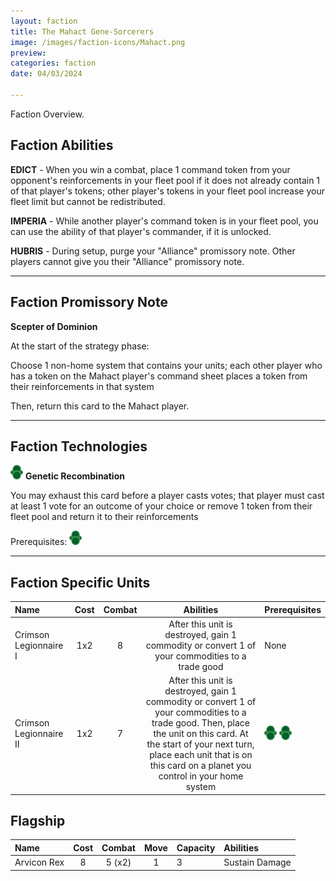 ```yaml
---
layout: faction
title: The Mahact Gene-Sorcerers
image: /images/faction-icons/Mahact.png
preview: 
categories: faction
date: 04/03/2024

---
```

Faction Overview.
## Faction Abilities
**EDICT** - When you win a combat, place 1 command token from your opponent's reinforcements in your fleet pool if it does not already contain 1 of that player's tokens; other player's tokens in your fleet pool increase your fleet limit but cannot be redistributed.

**IMPERIA** - While another player's command token is in your fleet pool, you can use the ability of that player's commander, if it is unlocked.

**HUBRIS** - During setup, purge your "Alliance" promissory note. Other players cannot give you their "Alliance" promissory note.

___

## Faction Promissory Note
**Scepter of Dominion** 

At the start of the strategy phase:

Choose 1 non-home system that contains your units; each other player who has a token on the Mahact player's command sheet places a token from their reinforcements in that system

Then, return this card to the Mahact player.

___

## Faction Technologies
![](/images/tech-icon/tech_biotic.png) **Genetic Recombination**

You may exhaust this card before a player casts votes; that player must cast at least 1 vote for an outcome of your choice or remove 1 token from their fleet pool and return it to their reinforcements

Prerequisites: ![](/images/tech-icon/tech_biotic.png)

___

## Faction Specific Units

| Name                   | Cost | Combat |                                                                                                                    Abilities                                                                                                                     | Prerequisites |
| :--------------------- | :--: | :----: | :----------------------------------------------------------------------------------------------------------------------------------------------------------------------------------------------------------------------------------------------: | :------------ |
| Crimson Legionnaire I  | 1x2  |   8    |                                                                         After this unit is destroyed, gain 1 commodity or convert 1 of your commodities to a trade good                                                                          | None          |
| Crimson Legionnaire II | 1x2  |   7    | After this unit is destroyed, gain 1 commodity or convert 1 of your commodities to a trade good. Then, place the unit on this card. At the start of your next turn, place each unit that is on this card on a planet you control in your home system | ![](/images/tech-icon/tech_biotic.png) ![](/images/tech-icon/tech_biotic.png)       |

## Flagship

| Name            | Cost | Combat | Move | Capacity | Abilities      |
| :-------------- | :--: | :----: | :--: | :------- | :------------- |
| Arvicon Rex     |  8   | 5 (x2) |  1   | 3        | Sustain Damage  | During combat against an opponent whose command token is not in your fleet pool, apply +2 to the results of this unit's combat rolls. |


<!-- {% include mahact-abilities.html %}